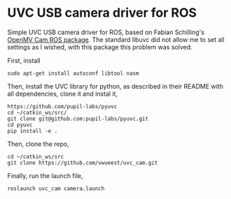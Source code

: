# UVC USB camera driver for ROS
Simple UVC USB camera driver for ROS, based on Fabian Schilling's [OpenMV Cam ROS package](https://github.com/fabianschilling/openmv_cam). The standard libuvc did not allow me to set all settings as I wished, with this package this problem was solved.

First, install 
```
sudo apt-get install autoconf libtool nasm
```
Then, install the UVC library for python, as described in their README with all dependencies, clone it and instal it,
```
https://github.com/pupil-labs/pyuvc
cd ~/catkin_ws/src/
git clone git@github.com:pupil-labs/pyuvc.git
cd pyuvc
pip install -e .
```
Then, clone the repo,
```
cd ~/catkin_ws/src
git clone https://github.com/vwueest/uvc_cam.git
```
Finally, run the launch file,
```
roslaunch uvc_cam camera.launch 
```
